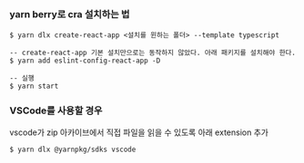 ### yarn berry로 cra 설치하는 법

```
$ yarn dlx create-react-app <설치를 윈하는 폴더> --template typescript

-- create-react-app 기본 설치만으로는 동작하지 않았다. 아래 패키지를 설치해야 한다.
$ yarn add eslint-config-react-app -D

-- 실행
$ yarn start
```

### VSCode를 사용할 경우

vscode가 zip 아카이브에서 직접 파일을 읽을 수 있도록 아래 extension 추가

```
$ yarn dlx @yarnpkg/sdks vscode
```
